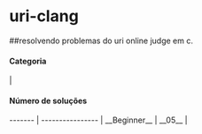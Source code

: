 # uri-clang
##resolvendo problemas do uri online judge em c.


<h4>Categoria</h4>  | <h4>Número de soluções</h4>
------- | ---------------- | 
__Beginner__    | __05__ |